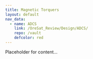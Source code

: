 ```yaml
---
title: Magnetic Torquers
layout: default
nav_data:
  - name: ADCS
    link: /OreSat_Review/Design/ADCS/
    repo: /vault
    defcolor: red
---
```



Placeholder for content...
